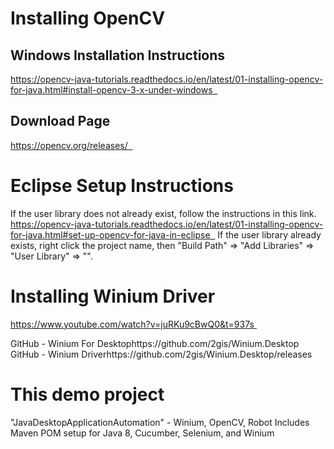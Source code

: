 # Installing OpenCV
## Windows Installation Instructions
https://opencv-java-tutorials.readthedocs.io/en/latest/01-installing-opencv-for-java.html#install-opencv-3-x-under-windows  

## Download Page
https://opencv.org/releases/  

# Eclipse Setup Instructions
If the user library does not already exist, follow the instructions in this link.
https://opencv-java-tutorials.readthedocs.io/en/latest/01-installing-opencv-for-java.html#set-up-opencv-for-java-in-eclipse  
If the user library already exists, right click the project name, then "Build Path" => "Add Libraries" => "User Library" => "<nameOfYourLibrary>".

# Installing Winium Driver
https://www.youtube.com/watch?v=juRKu9cBwQ0&t=937s 

GitHub - Winium For Desktophttps://github.com/2gis/Winium.Desktop
GitHub - Winium Driverhttps://github.com/2gis/Winium.Desktop/releases

# This demo project
"JavaDesktopApplicationAutomation" - Winium, OpenCV, Robot
Includes Maven POM setup for Java 8, Cucumber, Selenium, and Winium
